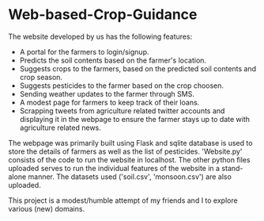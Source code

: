 # Web-based-Crop-Guidance

The website developed by us has the following features:
  * A portal for the farmers to login/signup.
  * Predicts the soil contents based on the farmer's location.
  * Suggests crops to the farmers, based on the predicted soil contents and crop season.
  * Suggests pesticides to the farmer based on the crop choosen.
  * Sending weather updates to the farmer through SMS.
  * A modest page for farmers to keep track of their loans.
  * Scrapping tweets from agriculture related twitter accounts and displaying it in the webpage to ensure the farmer stays up to date with agriculture related news.

The webpage was primarily built using Flask and sqlite database is used to store the details of farmers as well as the list of pesticides.
'Website.py' consists of the code to run the website in localhost. The other python files uploaded serves to run the individual features of the website in a stand-alone manner. The datasets used ('soil.csv', 'monsoon.csv') are also uploaded.

This project is a modest/humble attempt of my friends and I to explore various (new) domains.

 
